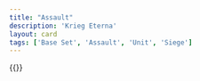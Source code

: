 ```yaml
---
title: "Assault"
description: 'Krieg Eterna'
layout: card
tags: ['Base Set', 'Assault', 'Unit', 'Siege']
---
```

{{<card-detail-page title="Assault" artwork="Assault on the village of Gimry by Franz Alekseevich Roubaud (1891)" />}}